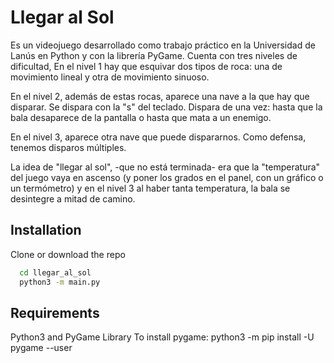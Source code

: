 
# Llegar al Sol 

Es un videojuego desarrollado como trabajo práctico en la Universidad de Lanús en Python y con la librería PyGame. Cuenta con tres niveles de dificultad, En el nivel 1 hay que esquivar dos tipos de roca: una de movimiento lineal y otra de movimiento sinuoso.

En el nivel 2, además de estas rocas, aparece una nave a la que hay que disparar. Se dispara con la "s" del teclado. Dispara de una vez: hasta que la bala desaparece de la pantalla o hasta que mata a un enemigo. 

En el nivel 3, aparece otra nave que puede dispararnos. Como defensa, tenemos disparos múltiples. 

La idea de "llegar al sol", -que no está terminada- era que la "temperatura" del juego vaya en ascenso (y poner los grados en el panel, con un gráfico o un termómetro) y en el nivel 3 al haber tanta temperatura, la bala se desintegre a mitad de camino. 

## Installation

Clone or download the repo

```bash
  cd llegar_al_sol
  python3 -m main.py
```
    
## Requirements

Python3 and PyGame Library
To install pygame: python3 -m pip install -U pygame --user
